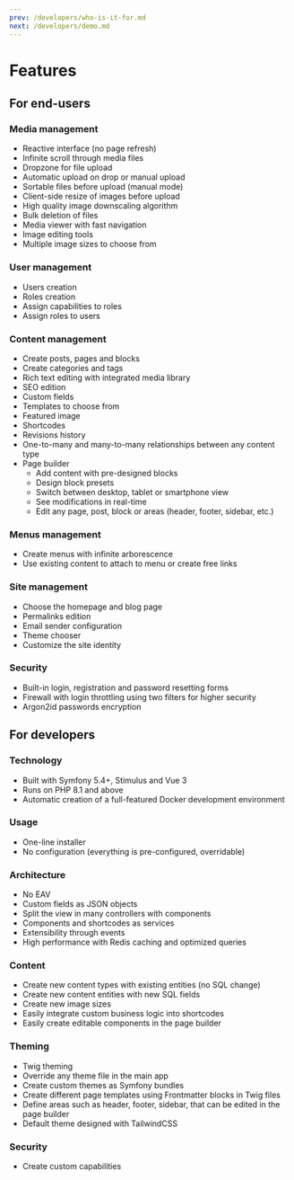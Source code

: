 ```yaml
---
prev: /developers/who-is-it-for.md
next: /developers/demo.md
---
```


# Features

## For end-users

### Media management

* Reactive interface (no page refresh)
* Infinite scroll through media files
* Dropzone for file upload
* Automatic upload on drop or manual upload
* Sortable files before upload (manual mode)
* Client-side resize of images before upload
* High quality image downscaling algorithm
* Bulk deletion of files
* Media viewer with fast navigation
* Image editing tools
* Multiple image sizes to choose from

### User management

* Users creation
* Roles creation
* Assign capabilities to roles
* Assign roles to users

### Content management

* Create posts, pages and blocks
* Create categories and tags
* Rich text editing with integrated media library
* SEO edition
* Custom fields
* Templates to choose from
* Featured image
* Shortcodes
* Revisions history
* One-to-many and many-to-many relationships between any content type
* Page builder
  * Add content with pre-designed blocks
  * Design block presets
  * Switch between desktop, tablet or smartphone view
  * See modifications in real-time
  * Edit any page, post, block or areas (header, footer, sidebar, etc.)

### Menus management

* Create menus with infinite arborescence
* Use existing content to attach to menu or create free links

### Site management

* Choose the homepage and blog page
* Permalinks edition
* Email sender configuration
* Theme chooser
* Customize the site identity

### Security

* Built-in login, registration and password resetting forms
* Firewall with login throttling using two filters for higher security
* Argon2id passwords encryption


## For developers

### Technology

* Built with Symfony 5.4+, Stimulus and Vue 3
* Runs on PHP 8.1 and above
* Automatic creation of a full-featured Docker development environment

### Usage

* One-line installer
* No configuration (everything is pre-configured, overridable)

### Architecture

* No EAV
* Custom fields as JSON objects
* Split the view in many controllers with components
* Components and shortcodes as services
* Extensibility through events
* High performance with Redis caching and optimized queries

### Content

* Create new content types with existing entities (no SQL change)
* Create new content entities with new SQL fields
* Create new image sizes
* Easily integrate custom business logic into shortcodes
* Easily create editable components in the page builder

### Theming

* Twig theming
* Override any theme file in the main app
* Create custom themes as Symfony bundles
* Create different page templates using Frontmatter blocks in Twig files
* Define areas such as header, footer, sidebar, that can be edited in the page builder
* Default theme designed with TailwindCSS

### Security

* Create custom capabilities
